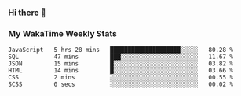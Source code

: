 ### Hi there 👋

<!--
**royschrauwen/royschrauwen** is a ✨ _special_ ✨ repository because its `README.md` (this file) appears on your GitHub profile.

Here are some ideas to get you started:

- 🔭 I’m currently working on ...
- 🌱 I’m currently learning ...
- 👯 I’m looking to collaborate on ...
- 🤔 I’m looking for help with ...
- 💬 Ask me about ...
- 📫 How to reach me: ...
- 😄 Pronouns: ...
- ⚡ Fun fact: ...
-->


### My WakaTime Weekly Stats
<!--START_SECTION:waka-->

```text
JavaScript   5 hrs 28 mins   ████████████████████░░░░░   80.28 %
SQL          47 mins         ███░░░░░░░░░░░░░░░░░░░░░░   11.67 %
JSON         15 mins         █░░░░░░░░░░░░░░░░░░░░░░░░   03.82 %
HTML         14 mins         █░░░░░░░░░░░░░░░░░░░░░░░░   03.66 %
CSS          2 mins          ░░░░░░░░░░░░░░░░░░░░░░░░░   00.55 %
SCSS         0 secs          ░░░░░░░░░░░░░░░░░░░░░░░░░   00.02 %
```

<!--END_SECTION:waka-->
